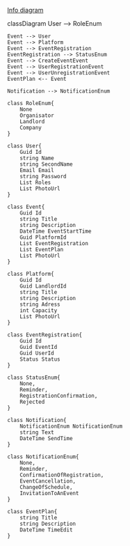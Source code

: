 [Info diagram](https://github.com/denismakalich/Realize/blob/main/InfoTable.png)

classDiagram
    User --> RoleEnum
    
    Event --> User
    Event --> Platform
    Event --> EventRegistration
    EventRegistration --> StatusEnum
    Event --> CreateEventEvent
    Event --> UserRegistrationEvent
    Event --> UserUnregistrationEvent
    EventPlan <-- Event

    Notification --> NotificationEnum

    class RoleEnum{
        None
        Organisator
        Landlord
        Company
    }

    class User{
        Guid Id
        string Name
        string SecondName
        Email Email
        string Password
        List Roles
        List PhotoUrl
    }

    class Event{
        Guid Id
        string Title
        string Description
        DateTime EventStartTime
        Guid PlatformId
        List EventRegistration
        List EventPlan
        List PhotoUrl
    }

    class Platform{
        Guid Id
        Guid LandlordId
        string Title
        string Description
        string Adress
        int Capacity
        List PhotoUrl
    }

    class EventRegistration{
        Guid Id
        Guid EventId
        Guid UserId
        Status Status
    }

    class StatusEnum{
        None,
        Reminder, 
        RegistrationConfirmation,
        Rejected
    }

    class Notification{
        NotificationEnum NotificationEnum
        string Text
        DateTime SendTime
    }

    class NotificationEnum{
        None,
        Reminder,
        ConfirmationOfRegistration,
        EventCancellation,
        ChangeOfSchedule,
        InvitationToAnEvent
    }

    class EventPlan{
        string Title
        string Description
        DateTime TimeEdit
    }

